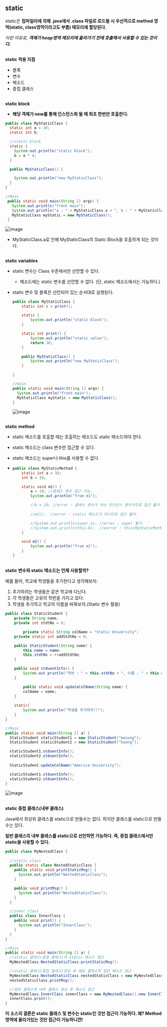 ## static

static은 **컴파일러에 의해 .java에서 .class 파일로 로드될 시 우선적으로 method 영역(static, class영역이라고도 부름) 메모리에 할당된다.**

*이런 이유로, **객체가 heap영역 메모리에 올라가기 전에 호출해서 사용할 수 있는 것이다.***


## 
**static 적용 지점**

- 블록
- 변수
- 메소드
- 중첩 클래스


## 
**static block**

- **해당 객체가 new를 통해 인스턴스화 될 때 최초 한번만 호출한다.**

~~~java
public class MyStaticClass {
  static int a = 10;
  static int b;

  //static block
  static {
    System.out.println("static block");
    b = a * 4;
  }

  public MyStaticClass() {

    System.out.println("new MyStaticClass");
  }
}

//Main
 public static void main(String [] args) {
   System.out.println("front main");
   System.out.println("a : " + MyStaticClass.a + ", b : " + MyStaticClass.b);
   MyStaticClass myStatic = new MyStaticClass();
 }

~~~

![image](https://user-images.githubusercontent.com/40616436/74586584-5bf83e00-502c-11ea-8c09-1b688644b15c.png)

- MyStaticClass.a로 인해 MyStaticClass의 Static Block을 호출하게 되는 것이다.


## 
**static variables**

- static 변수는 Class 수준에서만 선언할 수 있다.

  - 메소드에는 static 변수를 선언할 수 없다. (단, static 메소드에서는 가능하다.)

- static 변수 및 블록은 선언되어 있는 순서대로 실행된다.

  ~~~java
  public class MyStaticClass {
      static int c = print();
  
      static {
          System.out.println("static block");
      }
  
      static int print() {
          System.out.println("static value");
          return 30;
      }
  
      public MyStaticClass() {
          System.out.println("new MyStaticClass");
      }
  
  }
  
  //main
  public static void main(String [] args) {
    System.out.println("front main");
    MyStaticClass myStatic = new MyStaticClass();
  }
  ~~~

  ![image](https://user-images.githubusercontent.com/40616436/74587172-bd231000-5032-11ea-8c7e-4394602b751a.png)


## 
**static method**

- static 메소드를 호출할 때는 호출하는 메소드도 static 메소드여야 한다.

- static 메소드는 class 변수만 접근할 수 있다.

- static 메소드는 super나 this를 사용할 수 없다.

- ~~~java
  public class MyStaticMethod {
      static int a = 10;
      int b = 20;
  
      static void m1() {
          a = 20; //클래스 변수 접근 가능.
          System.out.println("from m1");
  
          //b = 10; //error : 클래스 변수가 아닌 인스턴스 변수이므로 접근 불가.
          
          //m2();  //error : static 메소드가 아니므로 접근 불가.
  
          //System.out.println(super.a); //error : super 불가.
          //System.out.println(this.b);  //eorror : this(MyStaticMethod) 불가.
      }
  
      void m2() {
          System.out.println("from m2");
      }
  }
  ~~~


## 
**static 변수와 static 메소드는 언제 사용할까?**

예를 들어, 학교에 학생들을 추가한다고 생각해보자.

1. 추가하려는 학생들은 같은 학교에 다닌다.
2. 각 학생들은 고유의 학번을 가지고 있다.
3. 학생을 추가하고 학교의 이름을 바꿔보자.(Static 변수 활용)

~~~java
public class StaticStudent {
    private String name;
    private int stdtNo = 0;

		private static String colName = "Static University";
    private static int addStdtNo = 0;

    public StaticStudent(String name) {
        this.name = name;
        this.stdtNo = ++addStdtNo;
    }

    public void stduentInfo() {
        System.out.println("학번 : " + this.stdtNo + ", 이름 : " + this.name);
    }

		public static void updateColName(String name) {
        colName = name;
    }  
  
    static{
        System.out.println("학생을 추가하자!!");
    }
}

//Main
public static void main(String [] a) {
  StaticStudent staticStudent1 = new StaticStudent("mesung");
  StaticStudent staticStudent2 = new StaticStudent("haong");

  staticStudent1.stduentInfo();
  staticStudent2.stduentInfo();
  
  StaticStudent.updateColName("America University");

  staticStudent1.stduentInfo();
  staticStudent2.stduentInfo();
}
~~~

![image](https://user-images.githubusercontent.com/40616436/74587509-b4343d80-5036-11ea-893b-ac798d2d55bc.png)


## 
**static 중첩 클래스(내부 클래스)**

Java에서 최상위 클래스를 static으로 만들수는 없다. 하지만 클래스를 static으로 만들수는 있다.

 **일반 클래스의 내부 클래스를 static으로 선언하면 가능하다. 즉, 중첩 클래스에서만 static을 사용할 수 있다.**

~~~java
public class MyNestedClass {
  
  //static class
  public static class NestedStaticClass {
    public static void printStaticMsg() {
      System.out.println("NestedStaticClass");
    }

    public void printMsg() {
      System.out.println("NestedStaticClass");
    }
  }

  //inner class
  public class InnerClass {
    public void print() {
      System.out.println("InnerClass");
    }
  }
}

//Main
public static void main(String [] a) {
  //static 클래스(중첩 클래스)의 static 메소드 접근
  MyNestedClass.NestedStaticClass.printStaticMsg();

  //static 클래스(중첩 클래스)생성 후 해당 클래스의 일반 메소드 접근
  MyNestedClass.NestedStaticClass nestedStaticClass = new MyNestedClass.NestedStaticClass();
  nestedStaticClass.printMsg();

  //일반 클래스의 내부 클래스 생성 후 메소드 접근
  MyNestedClass.InnerClass innerClass = new MyNestedClass().new InnerClass();
  innerClass.print();
}
~~~

**이 소스의 결론은 static 클래스 및 변수는 static인 것만 접근이 가능하다. 왜? Method 영역에 올라가있는 것만 접근이 가능하니깐!**



